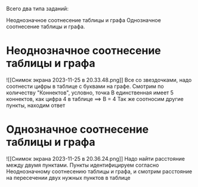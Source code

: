 Всего два типа заданий:

Неоднозначное соотнесение таблицы и графа 
Однозначное соотнесение таблицы и графа.



# Неоднозначное соотнесение таблицы и графа

![[Снимок экрана 2023-11-25 в 20.33.48.png]]
Все со звездочками,  надо соотнести цифры в таблице с буквами на графе. Смотрим по количеству "Коннектов", условно, точка В единственная имеет 5 коннектов, как цифра 4 в таблице ==> B = 4
Так же соотносим другие пункты, находим ответ



# Однозначное соотнесение таблицы и графа

![[Снимок экрана 2023-11-25 в 20.36.24.png]]
Надо найти расстояние между двумя пунктами. Пункты идентифицируем согласно Неоднозначному соотнесению таблицы и графа, и смотрим расстояние на пересечении двух нужных пунктов в таблице

